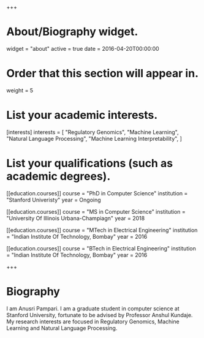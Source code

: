 +++
# About/Biography widget.
widget = "about"
active = true
date = 2016-04-20T00:00:00

# Order that this section will appear in.
weight = 5

# List your academic interests.
[interests]
  interests = [
    "Regulatory Genomics",
    "Machine Learning",
    "Natural Language Processing",
    "Machine Learning Interpretability",
  ]

# List your qualifications (such as academic degrees).
[[education.courses]]
  course = "PhD in Computer Science"
  institution = "Stanford Univeristy"
  year = Ongoing
  
[[education.courses]]
  course = "MS in Computer Science"
  institution = "University Of Illinois Urbana-Champiagn"
  year = 2018

[[education.courses]]
  course = "MTech in Electrical Engineering"
  institution = "Indian Institute Of Technology, Bombay"
  year = 2016

[[education.courses]]
  course = "BTech in Electrical Engineering"
  institution = "Indian Institute Of Technology, Bombay"
  year = 2016
 
+++

# Biography

I am Anusri Pampari. I am a graduate student in computer science at Stanford University, fortunate to be advised by Professor Anshul Kundaje. My research interests are focused in Regulatory Genomics, Machine Learning and Natural Language Processing. 

